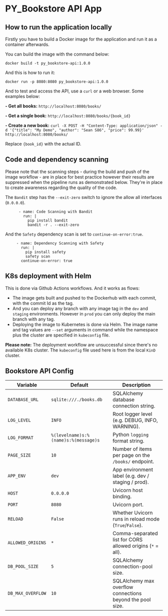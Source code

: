 # PY_Bookstore API App
## How to run the application locally

Firstly you have to build a Docker image for the application and run it as a container afterwards.

You can build the image with the command below:
```
docker build -t py_bookstore-api:1.0.0
```

And this is how to run it:
```
docker run -p 8080:8080 py_bookstore-api:1.0.0
```

And to test and access the API, use a `curl` or a web browser. Some examples below:

**- Get all books:** `http://localhost:8080/books/`

**- Get a single book:** `http://localhost:8080/books/{book_id}`

**- Create a new book:** `curl -X POST -H "Content-Type: application/json" -d '{"title": "My Demo", "author": "Sean S86", "price": 99.99}' http://localhost:8080/books/`

Replace `{book_id}` with the actual ID.

## Code and dependency scanning

Please note that the scanning steps - during the build and push of the image workflow - are in place for best practice however their results are suppressed when the pipeline runs as demonstrated below.
They're in place to create awareness regarding the quality of the code.

The `Bandit` step has the `--exit-zero` switch to ignore the allow all interfaces (`0.0.0.0`).
```
      - name: Code Scanning with Bandit
        run: |
          pip install bandit
          bandit -r . --exit-zero
```

And the `Safety` dependency scan is set to `continue-on-error:true`.
```
     - name: Dependency Scanning with Safety
       run: |
         pip install safety
         safety scan
       continue-on-error: true
```

## K8s deployment with Helm

This is done via Github Actions workflows. And it works as flows:
- The image gets built and pushed to the Dockerhub with each commit, with the commit Id as the tag.
- And you can deploy any branch with any image tag in the `dev` and `staging` environments. However in `prod` you can only deploy the main branch with any tag.
- Deploying the image to Kubernetes is done via Helm. The image name and tag values are `--set` arguments in command while the namespace plus the cluster are specified in `kubeconfig` file. 

**Please note:** The deployment workflow are unsuccessful since there's no available K8s cluster. The `kubeconfig` file used here is from the local `KinD` cluster.

## Bookstore API Config


| Variable          | Default                              | Description                                                      |
|-------------------|--------------------------------------|------------------------------------------------------------------|
| `DATABASE_URL`    | `sqlite:///./books.db`               | SQLAlchemy database connection string.                           |
| `LOG_LEVEL`       | `INFO`                               | Root logger level (e.g. DEBUG, INFO, WARNING).                  |
| `LOG_FORMAT`      | `%(levelname)s:%(name)s:%(message)s` | Python `logging` format string.                                  |
| `PAGE_SIZE`       | `10`                                 | Number of items per page on the `/books/` endpoint.             |
| `APP_ENV`         | `dev`                                | App environment label (e.g. dev / staging / prod).              |
| `HOST`            | `0.0.0.0`                            | Uvicorn host binding.                                           |
| `PORT`            | `8080`                               | Uvicorn port.                                                   |
| `RELOAD`          | `False`                              | Whether Uvicorn runs in reload mode (`True`/`False`).           |
| `ALLOWED_ORIGINS` | `*`                                  | Comma-separated list for CORS allowed origins (`*` = all).      |
| `DB_POOL_SIZE`    | `5`                                  | SQLAlchemy connection-pool size.                                |
| `DB_MAX_OVERFLOW` | `10`                                 | SQLAlchemy max overflow connections beyond the pool size.       |
